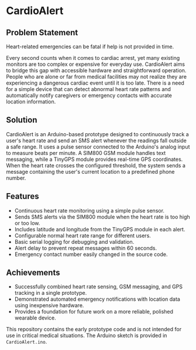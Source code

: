 # CardioAlert

## Problem Statement

Heart-related emergencies can be fatal if help is not provided in time.

Every second counts when it comes to cardiac arrest, yet many existing monitors are too complex or expensive for everyday use. CardioAlert aims to bridge this gap with accessible hardware and straightforward operation. People who are alone or far from medical facilities may not realize they are experiencing a dangerous cardiac event until it is too late. There is a need for a simple device that can detect abnormal heart rate patterns and automatically notify caregivers or emergency contacts with accurate location information.

## Solution

CardioAlert is an Arduino-based prototype designed to continuously track a user's heart rate and send an SMS alert whenever the readings fall outside a safe range. It uses a pulse sensor connected to the Arduino's analog input to measure beats per minute. A SIM800 GSM module handles text messaging, while a TinyGPS module provides real-time GPS coordinates. When the heart rate crosses the configured threshold, the system sends a message containing the user's current location to a predefined phone number.

## Features

- Continuous heart rate monitoring using a simple pulse sensor.
- Sends SMS alerts via the SIM800 module when the heart rate is too high or too low.
- Includes latitude and longitude from the TinyGPS module in each alert.
- Configurable normal heart rate range for different users.
- Basic serial logging for debugging and validation.
- Alert delay to prevent repeat messages within 60 seconds.
- Emergency contact number easily changed in the source code.

## Achievements

- Successfully combined heart rate sensing, GSM messaging, and GPS tracking in a single prototype.
- Demonstrated automated emergency notifications with location data using inexpensive hardware.
- Provides a foundation for future work on a more reliable, polished wearable device.

This repository contains the early prototype code and is not intended for use in critical medical situations.
The Arduino sketch is provided in `CardioAlert.ino`.

